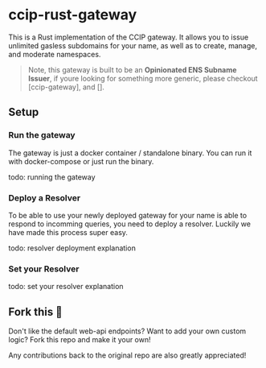 # ccip-rust-gateway

This is a Rust implementation of the CCIP gateway. It allows you to issue unlimited gasless subdomains for your name, as well as to create, manage, and moderate namespaces.

> Note, this gateway is built to be an **Opinionated ENS Subname Issuer**, if youre looking for something more generic, please checkout [ccip-gateway], and [].

## Setup

### Run the gateway
The gateway is just a docker container / standalone binary. You can run it with docker-compose or just run the binary.

todo: running the gateway

### Deploy a Resolver
To be able to use your newly deployed gateway for your name is able to respond to incomming queries, you need to deploy a resolver. Luckily we have made this process super easy.

todo: resolver deployment explanation

### Set your Resolver

todo: set your resolver explanation

## Fork this 🍴
Don't like the default web-api endpoints? Want to add your own custom logic? Fork this repo and make it your own!

Any contributions back to the original repo are also greatly appreciated!

